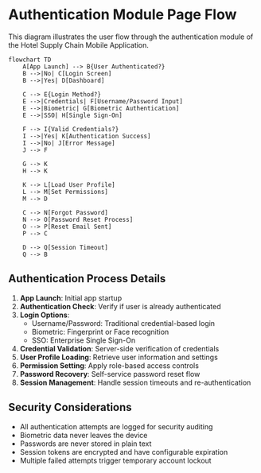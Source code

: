 # Authentication Module Page Flow

This diagram illustrates the user flow through the authentication module of the Hotel Supply Chain Mobile Application.

```mermaid
flowchart TD
    A[App Launch] --> B{User Authenticated?}
    B -->|No| C[Login Screen]
    B -->|Yes| D[Dashboard]
    
    C --> E{Login Method?}
    E -->|Credentials| F[Username/Password Input]
    E -->|Biometric| G[Biometric Authentication]
    E -->|SSO| H[Single Sign-On]
    
    F --> I{Valid Credentials?}
    I -->|Yes| K[Authentication Success]
    I -->|No| J[Error Message]
    J --> F
    
    G --> K
    H --> K
    
    K --> L[Load User Profile]
    L --> M[Set Permissions]
    M --> D
    
    C --> N[Forgot Password]
    N --> O[Password Reset Process]
    O --> P[Reset Email Sent]
    P --> C
    
    D --> Q[Session Timeout]
    Q --> B
```

## Authentication Process Details

1. **App Launch**: Initial app startup
2. **Authentication Check**: Verify if user is already authenticated
3. **Login Options**:
   - Username/Password: Traditional credential-based login
   - Biometric: Fingerprint or Face recognition
   - SSO: Enterprise Single Sign-On
4. **Credential Validation**: Server-side verification of credentials
5. **User Profile Loading**: Retrieve user information and settings
6. **Permission Setting**: Apply role-based access controls
7. **Password Recovery**: Self-service password reset flow
8. **Session Management**: Handle session timeouts and re-authentication

## Security Considerations

- All authentication attempts are logged for security auditing
- Biometric data never leaves the device
- Passwords are never stored in plain text
- Session tokens are encrypted and have configurable expiration
- Multiple failed attempts trigger temporary account lockout
